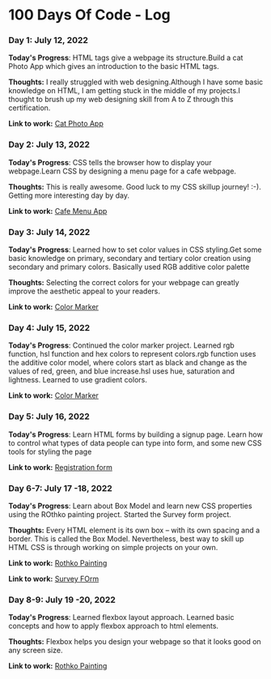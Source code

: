 # 100 Days Of Code - Log

### Day 1: July 12, 2022 

**Today's Progress**: HTML tags give a webpage its structure.Build a cat Photo App which gives an introduction to the basic HTML tags.

**Thoughts:** I really struggled with web designing.Although I have some basic knowledge on HTML, I am getting stuck in the middle of my projects.I thought to brush up my web designing skill from A to Z through this certification. 

**Link to work:** [Cat Photo App](https://github.com/ShevindiRodrigo/Responsive-Web-Design/blob/main/catPhotoApp.html)

### Day 2: July 13, 2022 

**Today's Progress**: CSS tells the browser how to display your webpage.Learn CSS by designing a menu page for a cafe webpage.

**Thoughts:** This is really awesome. Good luck to my CSS skillup journey! :-). Getting more interesting day by day. 

**Link to work:** [Cafe Menu App](https://github.com/ShevindiRodrigo/Responsive-Web-Design/blob/main/cafeMenuApp.html)

### Day 3: July 14, 2022 

**Today's Progress**: Learned how to set color values in CSS styling.Get some basic knowledge on primary, secondary and tertiary color creation using secondary and primary colors. Basically used RGB additive color palette

**Thoughts:** Selecting the correct colors for your webpage can greatly improve the aesthetic appeal to your readers. 

**Link to work:** [Color Marker](https://github.com/ShevindiRodrigo/Responsive-Web-Design/blob/main/coloredMakers.html)

### Day 4: July 15, 2022 

**Today's Progress**: Continued the color marker project. Learned rgb function, hsl function and hex colors to represent colors.rgb function uses the additive color model, where colors start as black and change as the values of red, green, and blue increase.hsl uses hue, saturation and lightness. Learned to use gradient colors.

**Link to work:** [Color Marker](https://github.com/ShevindiRodrigo/Responsive-Web-Design/blob/main/coloredMakers.html)

### Day 5: July 16, 2022 

**Today's Progress**: Learn HTML forms by building a signup page. Learn how to control what types of data people can type into form, and some new CSS tools for styling the page

**Link to work:** [Registration form](https://github.com/ShevindiRodrigo/Responsive-Web-Design/blob/main/registrationform.html)

### Day 6-7: July 17 -18, 2022 

**Today's Progress**: Learn about Box Model and learn new CSS properties using the ROthko painting project.
Started the Survey form project.

**Thoughts:** Every HTML element is its own box – with its own spacing and a border. This is called the Box Model.
Nevertheless, best way to skill up HTML CSS is through working on simple projects on your own.

**Link to work:** [Rothko Painting](https://github.com/ShevindiRodrigo/Responsive-Web-Design/blob/main/Rothko%20Painting.html)

**Link to work:** [Survey FOrm](https://github.com/ShevindiRodrigo/SurveyForm)

### Day 8-9: July 19 -20, 2022 

**Today's Progress**: Learned flexbox layout approach. Learned basic concepts and how to apply flexbox approach to html elements.

**Thoughts:** Flexbox helps you design your webpage so that it looks good on any screen size.

**Link to work:** [Rothko Painting](https://github.com/ShevindiRodrigo/Responsive-Web-Design/blob/main/photoGallary.html)

